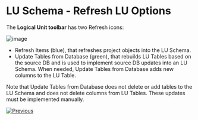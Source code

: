 # LU Schema - Refresh LU Options

The **Logical Unit toolbar** has two Refresh icons:

![image](https://github.com/k2view-academy/K2View-Academy/blob/master/articles/03_logical_units/images/03_18_01_toolbar.png)

* Refresh Items (blue), that refreshes project objects into the LU Schema. 
* Update Tables from Database (green), that rebuilds LU Tables based on the source DB and is used to implement source DB updates into an LU Schema. When needed, Update Tables from Database adds new columns to the LU Table. 

Note that Update Tables from Database does not delete or add tables to the LU Schema and does not delete columns from LU Tables. These updates must be implemented  manually. 


[![Previous](https://github.com/k2view-academy/K2View-Academy/blob/master/articles/images/Previous.png)](https://github.com/k2view-academy/K2View-Academy/blob/master/articles/03_logical_units/17_LU_schema_change_root_table.md)
